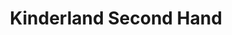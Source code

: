 ---
title: "Kinderland Second Hand"
url: /au-i-d-hallertau/kinderland-second-hand/
shop: Kleidung
---